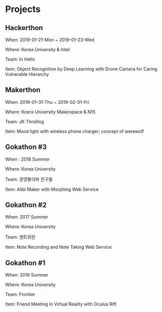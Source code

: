# Projects

## Hackerthon

When: 2019-01-21-Mon ~ 2019-01-23-Wed

Where: Korea University & Intel

Team: In Hello

Item: Object Recognition by Deep Learning with Drone Camera for Caring Vulnerable Hierarchy

## Makerthon

When: 2019-01-31-Thu ~ 2019-02-01-Fri

Where: Koera University Makerspace & N15

Team: JK Throlling

Item: Mood light with wireless phone charger; concept of werewolf

## Gokathon #3

When : 2018 Summer

Where: Korea University

Team: 경영룡이와 친구들

Item: Alibi Maker with Morphing Web Service

## Gokathon #2

When: 2017 Summer

Where: Korea University

Team: 겐트위한

Item: Note Recording and Note Taking Web Service

## Gokathon #1

When: 2016 Summer

Where: Korea University

Team: Frontier

Item: Friend Meeting in Virtual Reality with Oculus Rift

